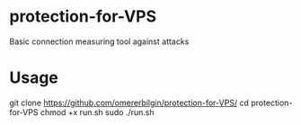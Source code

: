# protection-for-VPS
Basic connection measuring tool against attacks

# Usage
 git clone https://github.com/omererbilgin/protection-for-VPS/
 cd protection-for-VPS
 chmod +x run.sh
 sudo ./run.sh
